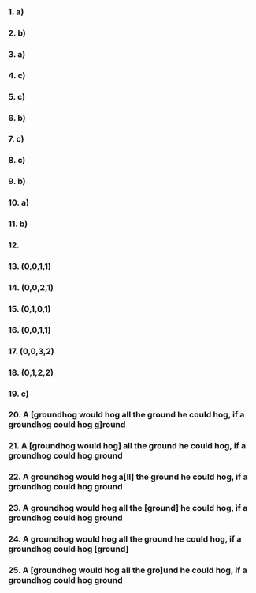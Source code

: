 ### 1. a)
### 2. b)
### 3. a)
### 4. c)
### 5. c)
### 6. b)
### 7. c)
### 8. c)
### 9. b)
### 10. a)
### 11. b)
### 12. 
### 13. (0,0,1,1)
### 14. (0,0,2,1)
### 15. (0,1,0,1)
### 16. (0,0,1,1)
### 17. (0,0,3,2)
### 18. (0,1,2,2)
### 19. c)
### 20. A [groundhog would hog all the ground he could hog, if a groundhog could hog g]round
### 21. A [groundhog would hog] all the ground he could hog, if a groundhog could hog ground
### 22. A groundhog would hog a[ll] the ground he could hog, if a groundhog could hog ground
### 23. A groundhog would hog all the [ground] he could hog, if a groundhog could hog ground
### 24. A groundhog would hog all the ground he could hog, if a groundhog could hog [ground]
### 25. A [groundhog would hog all the gro]und he could hog, if a groundhog could hog ground